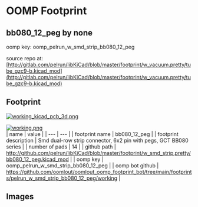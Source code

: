 # OOMP Footprint  
## bb080_12_peg  by none  
  
oomp key: oomp_pelrun_w_smd_strip_bb080_12_peg  
  
source repo at: [http://gitlab.com/pelrun/libKiCad/blob/master/footprint/w_vacuum.pretty/tube_gzc9-b.kicad_mod](http://gitlab.com/pelrun/libKiCad/blob/master/footprint/w_vacuum.pretty/tube_gzc9-b.kicad_mod)  
## Footprint  
  
[![working_kicad_pcb_3d.png](working_kicad_pcb_3d_600.png)](working_kicad_pcb_3d.png)  
  
[![working.png](working_600.png)](working.png)  
| name | value | 
| --- | --- | 
| footprint name | bb080_12_peg | 
| footprint description | Smd dual-row strip connector, 6x2 pin with pegs, GCT BB080 series | 
| number of pads | 14 | 
| github path | http://github.com/pelrun/libKiCad/blob/master/footprint/w_smd_strip.pretty/bb080_12_peg.kicad_mod | 
| oomp key | oomp_pelrun_w_smd_strip_bb080_12_peg | 
| oomp bot github | https://github.com/oomlout/oomlout_oomp_footprint_bot/tree/main/footprints/pelrun_w_smd_strip_bb080_12_peg/working | 
## Images  
